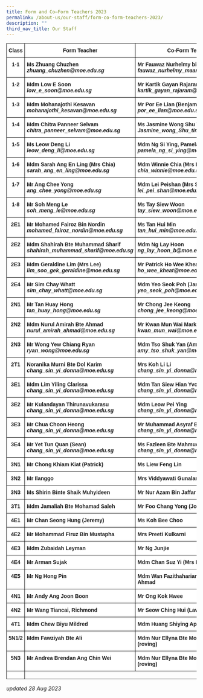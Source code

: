 ```yaml
---
title: Form and Co–Form Teachers 2023
permalink: /about-us/our-staff/form-co-form-teachers-2023/
description: ""
third_nav_title: Our Staff
---
```

<style type="text/css">
.tg  {border-collapse:collapse;border-spacing:0;}
.tg td{border-color:black;border-style:solid;border-width:1px;font-family:Arial, sans-serif;font-size:14px;
  overflow:hidden;padding:10px 5px;word-break:normal;}
.tg th{border-color:black;border-style:solid;border-width:1px;font-family:Arial, sans-serif;font-size:14px;
  font-weight:normal;overflow:hidden;padding:10px 5px;word-break:normal;}
.tg .tg-dgl5{background-color:#FFF;font-weight:bold;text-align:left;vertical-align:top}
.tg .tg-9hzb{background-color:#FFF;font-weight:bold;text-align:center;vertical-align:top}
</style>
<table class="tg">
<thead>
  <tr>
    <th class="tg-dgl5">Class</th>
    <th class="tg-9hzb">Form Teacher</th>
    <th class="tg-9hzb">Co-Form Teacher</th>
    <th class="tg-9hzb">Co-Form Teacher</th>
  </tr>
</thead>
<tbody>
  <tr>
    <td class="tg-9hzb">1-1</td>
		<td class="tg-dgl5">Ms Zhuang Chuzhen <br><i>zhuang_chuzhen@moe.edu.sg</i></td>
		<td class="tg-dgl5">Mr Fauwaz Nurhelmy bin Maaroof<br><i>fauwaz_nurhelmy_maaroof@moe.edu.sg</i></td>
		<td class="tg-dgl5">Ms Toh Xuan Hui<br><i>toh_xuan_hui@moe.edu.sg</i></td>
    <td class="tg-dgl5"> </td>
  </tr>
  <tr>
    <td class="tg-9hzb">1-2</td>
    <td class="tg-dgl5">Mdm Low E Soon<br><i>low_e_soon@moe.edu.sg</i></td>
    <td class="tg-dgl5">Mr Kartik Gayan Rajaram<br><i>kartik_gayan_rajaram@moe.edu.sg</i></td>
    <td class="tg-dgl5"> </td>
  </tr>
  <tr>
    <td class="tg-9hzb">1-3</td>
    <td class="tg-dgl5">Mdm Mohanajothi Kesavan<br><i>mohanajothi_kesavan@moe.edu.sg</i></td>
    <td class="tg-dgl5">Mr Por Ee Lian (Benjamin)<br><i>por_ee_lian@moe.edu.sg</i></td>
    <td class="tg-dgl5"> </td>
  </tr>
  <tr>
    <td class="tg-9hzb">1-4</td>
    <td class="tg-dgl5">Mdm Chitra Panneer Selvam<br><i>chitra_panneer_selvam@moe.edu.sg</i></td>
    <td class="tg-dgl5">Ms Jasmine Wong Shu Ting<br><i>Jasmine_wong_Shu_ting@moe.edu.sg</i></td>
    <td class="tg-dgl5">Mdm Noorhidayah Bte Md Taib<br><i></i></td>
  </tr>
  <tr>
    <td class="tg-9hzb">1-5</td>
    <td class="tg-dgl5">Ms Leow Deng Li<br><i>leow_deng_li@moe.edu.sg</i></td>
    <td class="tg-dgl5">Mdm Ng Si Ying, Pamela<br><i>pamela_ng_si_ying@moe.edu.sg</i></td>
    <td class="tg-dgl5"> </td>
  </tr>
  <tr>
    <td class="tg-9hzb">1-6</td>
    <td class="tg-dgl5">Mdm Sarah Ang En Ling (Mrs Chia)<br><i>sarah_ang_en_ling@moe.edu.sg</i></td>
    <td class="tg-dgl5">Mdm Winnie Chia (Mrs Lim)<br><i>chia_winnie@moe.edu.sg</i></td>
    <td class="tg-dgl5"> </td>
  </tr>
  <tr>
    <td class="tg-9hzb">1-7</td>
    <td class="tg-dgl5">Mr Ang Chee Yong<br><i>ang_chee_yong@moe.edu.sg</i></td>
    <td class="tg-dgl5">Mdm Lei Peishan (Mrs Seow)<br><i>lei_pei_shan@moe.edu.sg</i></td>
    <td class="tg-dgl5"> Ms Tow Junli, Natalie<br><i>tow_junli_natalie@moe.edu.sg</i></td>
  </tr>
  <tr>
    <td class="tg-9hzb">1-8</td>
    <td class="tg-dgl5">Mr Soh Meng Le<br><i>soh_meng_le@moe.edu.sg</i></td>
    <td class="tg-dgl5">Ms Tay Siew Woon<br><i>tay_siew_woon@moe.edu.sg</i></td>
    <td class="tg-dgl5"> Mr Noor Syafiq Bin Abdul Rashid<br><i>noor_syafiq_abdul_rashid@moe.edu.sg</i></td>
  </tr>
  <tr>
    <td class="tg-9hzb">2E1</td>
    <td class="tg-dgl5">Mr Mohamed Fairoz Bin Nordin<br><i>mohamed_fairoz_nordin@moe.edu.sg</i></td>
    <td class="tg-dgl5">Ms Tan Hui Min<br><i>tan_hui_min@moe.edu.sg</i></td>
    <td class="tg-dgl5"> </td>
  </tr>
  <tr>
    <td class="tg-9hzb">2E2</td>
    <td class="tg-dgl5">Mdm Shahirah Bte Muhammad Sharif<br><i>shahirah_muhammad_sharif@moe.edu.sg</i></td>
        <td class="tg-dgl5">Mdm Ng Lay Hoon<br><i>ng_lay_hoon_b@moe.edu.sg</i></td>
  </tr>
  <tr>
    <td class="tg-9hzb">2E3</td>
    <td class="tg-dgl5">Mdm Geraldine Lim (Mrs Lee)<br><i>lim_soo_gek_geraldine@moe.edu.sg</i></td>
    <td class="tg-dgl5">Mr Patrick Ho Wee Kheat<br><i>ho_wee_kheat@moe.edu.sg</i></td>
    </tr>
  <tr>
    <td class="tg-9hzb">2E4</td>
    <td class="tg-dgl5">Mr Sim Chay Whatt<br><i>sim_chay_whatt@moe.edu.sg</i></td>
    <td class="tg-dgl5">Mdm Yeo Seok Poh (Janet)<br><i>yeo_seok_poh@moe.edu.sg</i></td>
    <td class="tg-dgl5"> </td>
  </tr>
  <tr>
    <td class="tg-9hzb">2N1</td>
    <td class="tg-dgl5">Mr Tan Huay Hong<br><i>tan_huay_hong@moe.edu.sg</i></td>
    <td class="tg-dgl5">Mr Chong Jee Keong<br><i>chong_jee_keong@moe.edu.sg</i></td>
    <td class="tg-dgl5">Mdm Donna Chang<br><i>chang_sin_yi_donna@moe.edu.sg</i></td>
  </tr>
  <tr>
    <td class="tg-9hzb">2N2</td>
    <td class="tg-dgl5">Mdm Nurul Amirah Bte Ahmad<br><i>nurul_amirah_ahmad@moe.edu.sg</i></td>
    <td class="tg-dgl5">Mr Kwan Mun Wai Mark<br><i>kwan_mun_wai@moe.edu.sg</i></td>
    <td class="tg-dgl5">Ms Lee Han<br><i>lee_han@moe.edu.sg</i></td>
  </tr>
  <tr>
    <td class="tg-9hzb">2N3</td>
    <td class="tg-dgl5">Mr Wong Yew Chiang Ryan<br><i>ryan_wong@moe.edu.sg</i></td>
    <td class="tg-dgl5">Mdm Tso Shuk Yan (Amy)<br><i>amy_tso_shuk_yan@moe.edu.sg</i></td>
    <td class="tg-dgl5"> </td>
  </tr>
  <tr>
    <td class="tg-9hzb">2T1</td>
    <td class="tg-dgl5">Noranika Murni Bte Dol Karim<br><i>chang_sin_yi_donna@moe.edu.sg</i></td>
    <td class="tg-dgl5">Mrs Koh Li Li<br><i>chang_sin_yi_donna@moe.edu.sg</i></td>
    <td class="tg-dgl5">Mdm Wang Buay San Ellen<br><i>chang_sin_yi_donna@moe.edu.sg</i></td>
  </tr>
  <tr>
    <td class="tg-9hzb">3E1</td>
    <td class="tg-dgl5">Mdm Lim Yiling Clarissa<br><i>chang_sin_yi_donna@moe.edu.sg</i></td>
    <td class="tg-dgl5">Mdm Tan Siew Hian Yvonne<br><i>chang_sin_yi_donna@moe.edu.sg</i></td>
    <td class="tg-dgl5"> Ms Zhou Yuxi<br><i>chang_sin_yi_donna@moe.edu.sg</i></td>
  </tr>
  <tr>
    <td class="tg-9hzb">3E2</td>
    <td class="tg-dgl5">Mr Kulandayan Thirunavukarasu<br><i>chang_sin_yi_donna@moe.edu.sg</i></td>
    <td class="tg-dgl5"> Mdm Leow Pei Ying<br><i>chang_sin_yi_donna@moe.edu.sg</i></td>
		</tr>
  <tr>
    <td class="tg-9hzb">3E3</td>
    <td class="tg-dgl5">Mr Chua Choon Heong<br><i>chang_sin_yi_donna@moe.edu.sg</i></td>
    <td class="tg-dgl5">Mr Muhammad Asyraf Bin Zainol<br><i>chang_sin_yi_donna@moe.edu.sg</i></td>
    <td class="tg-dgl5"> </td>
  </tr>
  <tr>
    <td class="tg-9hzb">3E4</td>
    <td class="tg-dgl5">Mr Yet Tun Quan (Sean)<br><i>chang_sin_yi_donna@moe.edu.sg</i></td>
    <td class="tg-dgl5">Ms Fazleen Bte Mahmud<br><i>chang_sin_yi_donna@moe.edu.sg</i></td>
    <td class="tg-dgl5"> </td>
  </tr>
  <tr>
    <td class="tg-9hzb">3N1</td>
    <td class="tg-dgl5">Mr Chong Khiam Kiat (Patrick) </td>
    <td class="tg-dgl5">Ms Liew Feng Lin</td>
    <td class="tg-dgl5">Mdm Audrey Leong </td>
  </tr>
  <tr>
    <td class="tg-9hzb">3N2</td>
    <td class="tg-dgl5">Mr Ilanggo</td>
    <td class="tg-dgl5">Mrs Viddyawati Gunalan</td>
    <td class="tg-dgl5"> </td>
  </tr>
  <tr>
    <td class="tg-9hzb">3N3</td>
    <td class="tg-dgl5">Ms Shirin Binte Shaik Muhyideen</td>
    <td class="tg-dgl5">Mr Nur Azam Bin Jaffar</td>
      </tr>
  <tr>
    <td class="tg-9hzb">3T1</td>
    <td class="tg-dgl5">Mdm Jamaliah Bte Mohamad Saleh</td>
    <td class="tg-dgl5">Mr Foo Chang Yong (John)</td>
    <td class="tg-dgl5">Mdm Ng Sin Yin Rebecca </td>
  </tr>
  <tr>
    <td class="tg-9hzb">4E1</td>
    <td class="tg-dgl5">Mr Chan Seong Hung (Jeremy)</td>
    <td class="tg-dgl5">Ms Koh Bee Choo</td>
    <td class="tg-dgl5"> </td>
  </tr>
  <tr>
    <td class="tg-9hzb">4E2</td>
    <td class="tg-dgl5">Mr Mohammad Firuz Bin Mustapha</td>
    <td class="tg-dgl5">Mrs Preeti Kulkarni</td>
    <td class="tg-dgl5"> </td>
  </tr>
  <tr>
    <td class="tg-9hzb">4E3</td>
    <td class="tg-dgl5">Mdm Zubaidah Leyman</td>
    <td class="tg-dgl5">Mr Ng Junjie</td>
    <td class="tg-dgl5"> </td>
  </tr>
  <tr>
    <td class="tg-9hzb">4E4</td>
    <td class="tg-dgl5">Mr Arman Sujak</td>
    <td class="tg-dgl5">Mdm Chan Suz Yi (Mrs Khoo)</td>
    <td class="tg-dgl5"> </td>
  </tr>
  <tr>
    <td class="tg-9hzb">4E5</td>
    <td class="tg-dgl5">Mr Ng Hong Pin</td>
    <td class="tg-dgl5">Mdm Wan Fazithahariani Bte Wan Ahmad</td>
    <td class="tg-dgl5"> </td>
  </tr>
  <tr>
    <td class="tg-9hzb">4N1</td>
    <td class="tg-dgl5">Mr Andy Ang Joon Boon</td>
    <td class="tg-dgl5">Mr Ong Kok Hwee</td>
    <td class="tg-dgl5"> </td>
  </tr>
  <tr>
    <td class="tg-9hzb">4N2</td>
    <td class="tg-dgl5">Mr Wang Tiancai, Richmond</td>
    <td class="tg-dgl5">Mr Seow Ching Hui (Lawrence)</td>
    <td class="tg-dgl5">Mr Mohamad Shalleh Bin Suja’ee</td>
  </tr>
  <tr>
    <td class="tg-9hzb">4T1</td>
    <td class="tg-dgl5">Mdm Chew Biyu Mildred</td>
    <td class="tg-dgl5">Mdm Huang Shiying April</td>
    <td class="tg-dgl5">Mr Goh Keng Chuan (Ken)</td>
  </tr>
  <tr>
    <td class="tg-9hzb">5N1/2</td>
    <td class="tg-dgl5">Mdm Fawziyah Bte Ali</td>
    <td class="tg-dgl5">Mdm Nur Ellyna Bte Mohamed Isa (roving)</td>
    <td class="tg-dgl5"> </td>
  </tr>
    <tr><td class="tg-9hzb">5N3</td>
    <td class="tg-dgl5">Mr Andrea Brendan Ang Chin Wei</td>
     <td class="tg-dgl5">Mdm Nur Ellyna Bte Mohamed Isa (roving) </td>
  </tr>
  <tr>
    <td class="tg-dgl5"> </td>
  </tr>
</tbody>
</table>

*updated 28 Aug 2023*